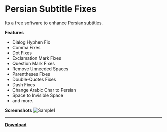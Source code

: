 # Persian Subtitle Fixes

Its a free software to enhance Persian subtitles.

**Features**
- Dialog Hyphen Fix
- Comma Fixes
- Dot Fixes
- Exclamation Mark Fixes
- Question Mark Fixes
- Remove Unneeded Spaces
- Parentheses Fixes
- Double-Quotes Fixes
- Dash Fixes
- Change Arabic Char to Persian
- Space to Invisible Space
- and more.

**Screenshots**
![Sample1](https://user-images.githubusercontent.com/1586825/165562028-1dbf1e44-8fb1-4404-a110-54ec6582b99d.jpg)

------------

[**Download**](https://github.com/msasanmh/PersianSubtitleFixes/releases/)
